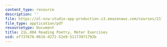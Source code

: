 ```yaml
---
content_type: resource
description: ''
file: https://ol-ocw-studio-app-production.s3.amazonaws.com/courses/21l-004-reading-poetry-spring-2018/ef7376760616d27252e951173971792b_MIT21L_004S18meter.pdf
file_type: application/pdf
resourcetype: Document
title: 21L.004 Reading Poetry, Meter Exercises
uid: ef737676-0616-d272-52e9-51173971792b
---
```

